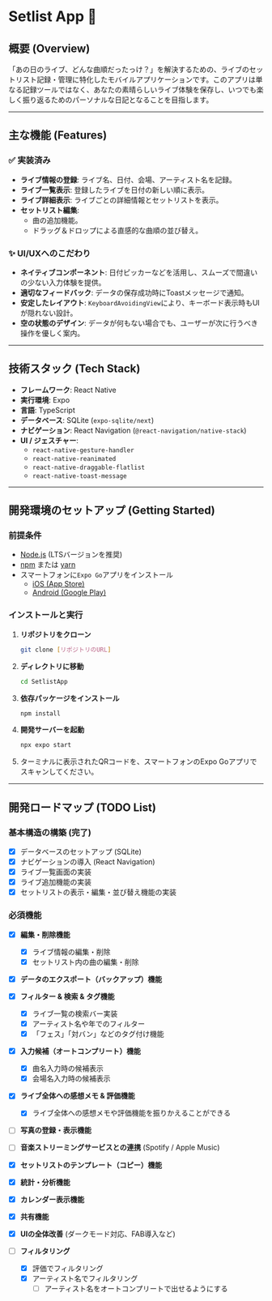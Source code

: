 # Setlist App 🎸

## 概要 (Overview)

「あの日のライブ、どんな曲順だったっけ？」を解決するための、ライブのセットリスト記録・管理に特化したモバイルアプリケーションです。このアプリは単なる記録ツールではなく、あなたの素晴らしいライブ体験を保存し、いつでも楽しく振り返るためのパーソナルな日記となることを目指します。

---

## 主な機能 (Features)

### ✅ 実装済み

* **ライブ情報の登録**: ライブ名、日付、会場、アーティスト名を記録。
* **ライブ一覧表示**: 登録したライブを日付の新しい順に表示。
* **ライブ詳細表示**: ライブごとの詳細情報とセットリストを表示。
* **セットリスト編集**:
    * 曲の追加機能。
    * ドラッグ＆ドロップによる直感的な曲順の並び替え。

### ✨ UI/UXへのこだわり

* **ネイティブコンポーネント**: 日付ピッカーなどを活用し、スムーズで間違いの少ない入力体験を提供。
* **適切なフィードバック**: データの保存成功時にToastメッセージで通知。
* **安定したレイアウト**: `KeyboardAvoidingView`により、キーボード表示時もUIが隠れない設計。
* **空の状態のデザイン**: データが何もない場合でも、ユーザーが次に行うべき操作を優しく案内。

---

## 技術スタック (Tech Stack)

* **フレームワーク**: React Native
* **実行環境**: Expo
* **言語**: TypeScript
* **データベース**: SQLite (`expo-sqlite/next`)
* **ナビゲーション**: React Navigation (`@react-navigation/native-stack`)
* **UI / ジェスチャー**:
    * `react-native-gesture-handler`
    * `react-native-reanimated`
    * `react-native-draggable-flatlist`
    * `react-native-toast-message`

---

## 開発環境のセットアップ (Getting Started)

### 前提条件

* [Node.js](https://nodejs.org/) (LTSバージョンを推奨)
* [npm](https://www.npmjs.com/) または [yarn](https://yarnpkg.com/)
* スマートフォンに`Expo Go`アプリをインストール
    * [iOS (App Store)](https://apps.apple.com/app/apple-store/id982107779)
    * [Android (Google Play)](https://play.google.com/store/apps/details?id=host.exp.exponent)

### インストールと実行

1.  **リポジトリをクローン**
    ```bash
    git clone [リポジトリのURL]
    ```
2.  **ディレクトリに移動**
    ```bash
    cd SetlistApp
    ```
3.  **依存パッケージをインストール**
    ```bash
    npm install
    ```
4.  **開発サーバーを起動**
    ```bash
    npx expo start
    ```
5.  ターミナルに表示されたQRコードを、スマートフォンのExpo Goアプリでスキャンしてください。

---

## 開発ロードマップ (TODO List)

### 基本構造の構築 (完了)
- [x] データベースのセットアップ (SQLite)
- [x] ナビゲーションの導入 (React Navigation)
- [x] ライブ一覧画面の実装
- [x] ライブ追加機能の実装
- [x] セットリストの表示・編集・並び替え機能の実装

### 必須機能 
- [x] **編集・削除機能**
    - [x] ライブ情報の編集・削除
    - [x] セットリスト内の曲の編集・削除
- [x] **データのエクスポート（バックアップ）機能**

- [x] **フィルター & 検索 & タグ機能**
    - [x] ライブ一覧の検索バー実装
    - [x] アーティスト名や年でのフィルター
    - [x] 「フェス」「対バン」などのタグ付け機能
- [x] **入力候補（オートコンプリート）機能**
    - [x] 曲名入力時の候補表示
    - [x] 会場名入力時の候補表示
- [x] **ライブ全体への感想メモ & 評価機能**
    - [x] ライブ全体への感想メモや評価機能を振りかえることができる
- [ ] **写真の登録・表示機能**

- [ ] **音楽ストリーミングサービスとの連携** (Spotify / Apple Music)
- [x] **セットリストのテンプレート（コピー）機能**
- [x] **統計・分析機能**
- [x] **カレンダー表示機能**


- [x] **共有機能**
- [x] **UIの全体改善** (ダークモード対応、FAB導入など)
- [ ] **フィルタリング**
  - [x] 評価でフィルタリング
  - [x] アーティスト名でフィルタリング
    - [ ] アーティスト名をオートコンプリートで出せるようにする
